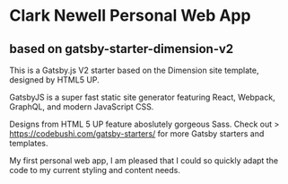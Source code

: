 # Clark Newell Personal Web App

## based on gatsby-starter-dimension-v2

This is a Gatsby.js V2 starter based on the Dimension site template, designed by HTML5 UP.

GatsbyJS is a super fast static site generator featuring React, Webpack, GraphQL, and modern JavaScript CSS.

Designs from HTML 5 UP feature aboslutely gorgeous Sass. Check out > https://codebushi.com/gatsby-starters/ for more Gatsby starters and templates.

My first personal web app, I am pleased that I could so quickly adapt the code to my current styling and content needs.